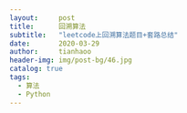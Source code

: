 ```yaml
---
layout:     post
title:      回溯算法
subtitle:   "leetcode上回溯算法题目+套路总结"
date:       2020-03-29
author:     tianhaoo
header-img: img/post-bg/46.jpg
catalog: true
tags:
  - 算法
  - Python
---
```




